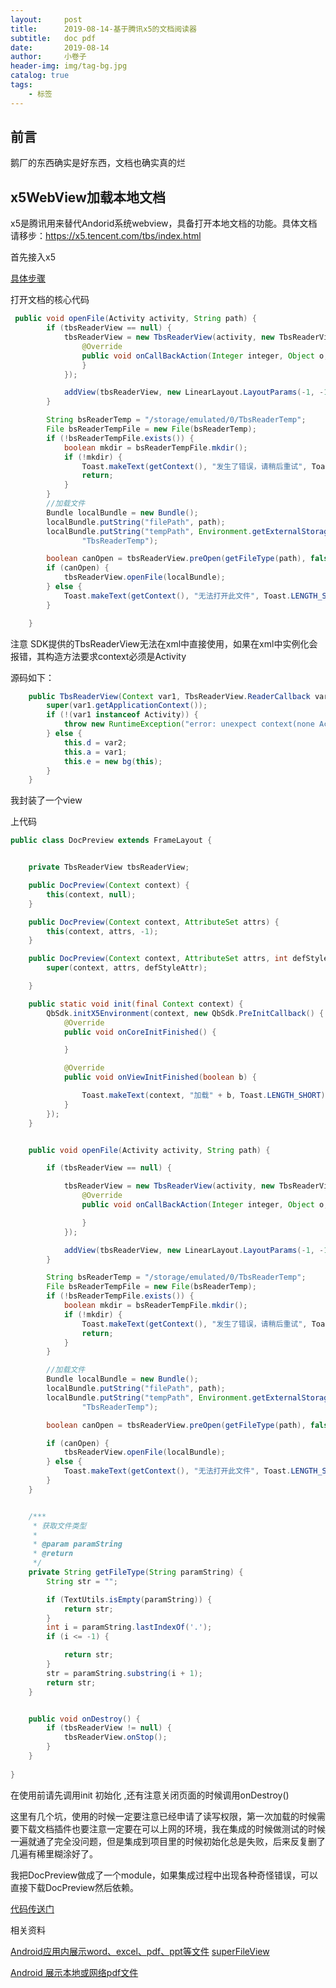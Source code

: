 ```yaml
---
layout:     post  
title:      2019-08-14-基于腾讯x5的文档阅读器 
subtitle:   doc pdf 
date:       2019-08-14
author:     小卷子
header-img: img/tag-bg.jpg
catalog: true
tags:
    - 标签
---
```


## 前言

鹅厂的东西确实是好东西，文档也确实真的烂




## x5WebView加载本地文档

x5是腾讯用来替代Andorid系统webview，具备打开本地文档的功能。具体文档请移步：https://x5.tencent.com/tbs/index.html



首先接入x5

[具体步骤](https://x5.tencent.com/tbs/guide/sdkInit.html)



打开文档的核心代码

~~~java
 public void openFile(Activity activity, String path) {
        if (tbsReaderView == null) {
            tbsReaderView = new TbsReaderView(activity, new TbsReaderView.ReaderCallback() {
                @Override
                public void onCallBackAction(Integer integer, Object o, Object o1) {
                }
            });

            addView(tbsReaderView, new LinearLayout.LayoutParams(-1, -1));
        }

        String bsReaderTemp = "/storage/emulated/0/TbsReaderTemp";
        File bsReaderTempFile = new File(bsReaderTemp);
        if (!bsReaderTempFile.exists()) {
            boolean mkdir = bsReaderTempFile.mkdir();
            if (!mkdir) {
                Toast.makeText(getContext(), "发生了错误，请稍后重试", Toast.LENGTH_SHORT).show();
                return;
            }
        }
        //加载文件
        Bundle localBundle = new Bundle();
        localBundle.putString("filePath", path);
        localBundle.putString("tempPath", Environment.getExternalStorageDirectory() + "/" +
                "TbsReaderTemp");

        boolean canOpen = tbsReaderView.preOpen(getFileType(path), false);
        if (canOpen) {
            tbsReaderView.openFile(localBundle);
        } else {
            Toast.makeText(getContext(), "无法打开此文件", Toast.LENGTH_SHORT).show();
        }

    }
~~~





注意 SDK提供的TbsReaderView无法在xml中直接使用，如果在xml中实例化会报错，其构造方法要求context必须是Activity

源码如下：

~~~java
    public TbsReaderView(Context var1, TbsReaderView.ReaderCallback var2) {
        super(var1.getApplicationContext());
        if (!(var1 instanceof Activity)) {
            throw new RuntimeException("error: unexpect context(none Activity)");
        } else {
            this.d = var2;
            this.a = var1;
            this.e = new bg(this);
        }
    }
~~~



我封装了一个view

上代码

~~~java
public class DocPreview extends FrameLayout {


    private TbsReaderView tbsReaderView;

    public DocPreview(Context context) {
        this(context, null);
    }

    public DocPreview(Context context, AttributeSet attrs) {
        this(context, attrs, -1);
    }

    public DocPreview(Context context, AttributeSet attrs, int defStyleAttr) {
        super(context, attrs, defStyleAttr);

    }

    public static void init(final Context context) {
        QbSdk.initX5Environment(context, new QbSdk.PreInitCallback() {
            @Override
            public void onCoreInitFinished() {

            }

            @Override
            public void onViewInitFinished(boolean b) {

                Toast.makeText(context, "加载" + b, Toast.LENGTH_SHORT).show();
            }
        });
    }


    public void openFile(Activity activity, String path) {

        if (tbsReaderView == null) {

            tbsReaderView = new TbsReaderView(activity, new TbsReaderView.ReaderCallback() {
                @Override
                public void onCallBackAction(Integer integer, Object o, Object o1) {

                }
            });

            addView(tbsReaderView, new LinearLayout.LayoutParams(-1, -1));
        }

        String bsReaderTemp = "/storage/emulated/0/TbsReaderTemp";
        File bsReaderTempFile = new File(bsReaderTemp);
        if (!bsReaderTempFile.exists()) {
            boolean mkdir = bsReaderTempFile.mkdir();
            if (!mkdir) {
                Toast.makeText(getContext(), "发生了错误，请稍后重试", Toast.LENGTH_SHORT).show();
                return;
            }
        }

        //加载文件
        Bundle localBundle = new Bundle();
        localBundle.putString("filePath", path);
        localBundle.putString("tempPath", Environment.getExternalStorageDirectory() + "/" +
                "TbsReaderTemp");

        boolean canOpen = tbsReaderView.preOpen(getFileType(path), false);

        if (canOpen) {
            tbsReaderView.openFile(localBundle);
        } else {
            Toast.makeText(getContext(), "无法打开此文件", Toast.LENGTH_SHORT).show();
        }
    }


    /***
     * 获取文件类型
     *
     * @param paramString
     * @return
     */
    private String getFileType(String paramString) {
        String str = "";

        if (TextUtils.isEmpty(paramString)) {
            return str;
        }
        int i = paramString.lastIndexOf('.');
        if (i <= -1) {

            return str;
        }
        str = paramString.substring(i + 1);
        return str;
    }


    public void onDestroy() {
        if (tbsReaderView != null) {
            tbsReaderView.onStop();
        }
    }
    
}

~~~



在使用前请先调用init 初始化 ,还有注意关闭页面的时候调用onDestroy()

这里有几个坑，使用的时候一定要注意已经申请了读写权限，第一次加载的时候需要下载文档插件也要注意一定要在可以上网的环境，我在集成的时候做测试的时候一遍就通了完全没问题，但是集成到项目里的时候初始化总是失败，后来反复删了几遍有稀里糊涂好了。

我把DocPreview做成了一个module，如果集成过程中出现各种奇怪错误，可以直接下载DocPreview然后依赖。

[代码传送门](https://github.com/yeqiu/HailHydra/blob/master/docpreview/src/main/java/com/yeqiu/docpreview/DocPreview.java)

相关资料

[Android应用内展示word、excel、pdf、ppt等文件](https://www.jianshu.com/p/3f57d640b24d)
[superFileView](https://github.com/ZhongXiaoHong/superFileView)

[Android 展示本地或网络pdf文件](https://www.jianshu.com/p/3d2428d2fb67)